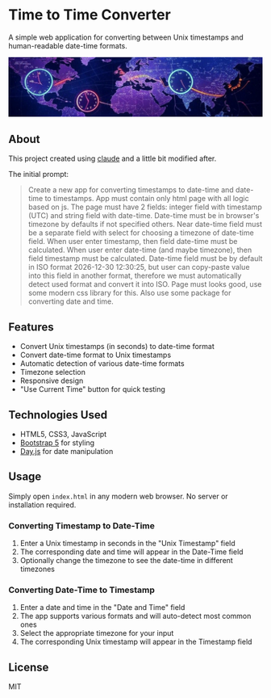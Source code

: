 # Time to Time Converter

A simple web application for converting between Unix timestamps and human-readable date-time formats.

![](assets/header.jpg)

## About

This project created using [claude](https://www.anthropic.com/) and a little bit modified after.

The initial prompt:

> Create a new app for converting timestamps to date-time and date-time to timestamps. App must contain only html page with all logic based on js. The page must
> have 2 fields: integer field with timestamp (UTC) and string field with date-time. Date-time must be in browser's timezone by defaults if not specified others.
> Near date-time field must be a separate field with select for choosing a timezone of date-time field. When user enter timestamp, then field date-time must be
> calculated. When user enter date-time (and maybe timezone), then field timestamp must be calculated. Date-time field must be by default in ISO format 2026-12-30
> 12:30:25, but user can copy-paste value into this field in another format, therefore we must automatically detect used format and convert it into ISO. Page must
> looks good, use some modern css library for this. Also use some package for converting date and time.

## Features

- Convert Unix timestamps (in seconds) to date-time format
- Convert date-time format to Unix timestamps
- Automatic detection of various date-time formats
- Timezone selection
- Responsive design
- "Use Current Time" button for quick testing

## Technologies Used

- HTML5, CSS3, JavaScript
- [Bootstrap 5](https://getbootstrap.com/) for styling
- [Day.js](https://day.js.org/) for date manipulation

## Usage

Simply open `index.html` in any modern web browser. No server or installation required.

### Converting Timestamp to Date-Time

1. Enter a Unix timestamp in seconds in the "Unix Timestamp" field
2. The corresponding date and time will appear in the Date-Time field
3. Optionally change the timezone to see the date-time in different timezones

### Converting Date-Time to Timestamp

1. Enter a date and time in the "Date and Time" field
2. The app supports various formats and will auto-detect most common ones
3. Select the appropriate timezone for your input
4. The corresponding Unix timestamp will appear in the Timestamp field

## License

MIT
